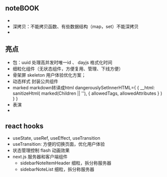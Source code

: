## noteBOOK
- 
- 深拷贝：不能拷贝函数、有些数据结构（map，set）不能深拷贝
- 
## 亮点
- 包：uuid 处理高并发时唯一id 、 dayjs 格式化时间
- 细粒化组件（无状态组件，方便复用、管理、下线方便）
- 骨架屏 skeleton 用户体验优化方案；
- 动态样式 封装公共组件
- marked markdown转译成html
  dangerouslySetInnerHTML={
      {
          __html: sanitizeHtml(
              marked(Children || ''), {
                  allowedTags,
                  allowedAttributes
              }
          )
      }
  }
- 表演
- 
## react hooks
- useState, useRef, useEffect, useTransition
- useTransition: 方便的切换页面，优化用户体验
- 状态管理控制 flash 动画效果
- next.js 服务器和客户端组件
  - sidebarNoteItemHeader 细粒，拆分称服务器
  - sidebarNoteList 细粒，拆分称服务器 
